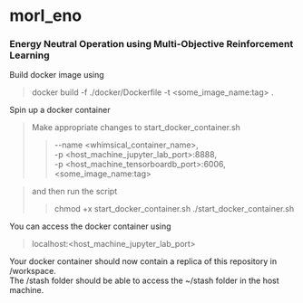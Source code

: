 # morl_eno
### Energy Neutral Operation using Multi-Objective Reinforcement Learning

Build docker image using
> docker build -f ./docker/Dockerfile -t <some_image_name:tag> .

Spin up a docker container
> Make appropriate changes to start_docker_container.sh
>> --name <whimsical_container_name>,   
>> -p <host_machine_jupyter_lab_port>:8888,  
>> -p <host_machine_tensorboardb_port>:6006,  
>> <some_image_name:tag>  

> and then run the script
>> chmod +x start_docker_container.sh
>> ./start_docker_container.sh

You can access the docker container using
> localhost:<host_machine_jupyter_lab_port>

Your docker container should now contain a replica of this repository in /workspace.  
The /stash folder should be able to access the ~/stash folder in the host machine.

